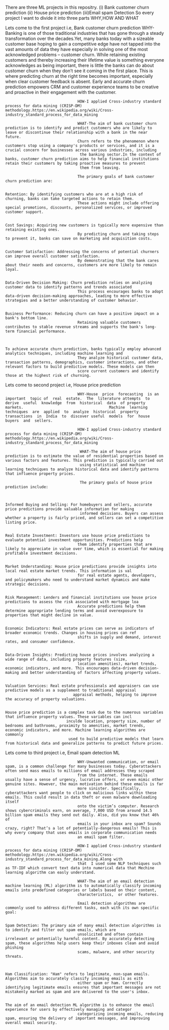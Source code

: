 There are three ML projects in this repositry. (i) Bank customer churn prediction (ii) House price prediction (iii)Email spam Detection
So every project I want to divide it into three parts WHY,HOW AND WHAT



Lets come to the first project i.e, Bank customer churn prediction 
                                    WHY-Banking is one of those traditional industries that has gone through a steady transformation over the decades.Yet, many banks today with a sizeable customer base hoping 
                                    to gain a competitive edge have not tapped into the vast amounts of data they have  especially in solving one of the most acknowledged problems – customer churn. While 
                                     retaining existing customers and thereby increasing their lifetime value is something everyone acknowledges as being important, there is little the banks can do about 
                                     customer churn when they don’t see it coming in the first place. This is where predicting churn at the right time becomes important, especially when clear customer feedback 
                                     is absent. Early and accurate churn prediction empowers CRM and customer experience teams to be creative and proactive in their engagement with the customer.
                                   
                                    HOW-I applied Cross-industry standard process for data mining (CRISP-DM) methodology.https://en.wikipedia.org/wiki/Cross-industry_standard_process_for_data_mining

                                    WHAT-The aim of bank customer churn prediction is to identify and predict customers who are likely to leave or discontinue their relationship with a bank in the near future. 
                                    Churn refers to the phenomenon where customers stop using a company's products or services, and it is a crucial concern for businesses across various industries, including 
                                     the banking sector.In the context of banks, customer churn prediction aims to help financial institutions retain their customers by taking proactive measures to prevent 
                                     them from leaving.

                                    The primary goals of bank customer churn prediction are:

                                                                                         Retention: By identifying customers who are at a high risk of churning, banks can take targeted actions to retain them. 
                                    These actions might include offering special promotions, discounts, personalized services, or improved customer support.

                                                                                         Cost Savings: Acquiring new customers is typically more expensive than retaining existing ones. 
                                    By predicting churn and taking steps to prevent it, banks can save on marketing and acquisition costs.

                                                                                        Customer Satisfaction: Addressing the concerns of potential churners can improve overall customer satisfaction. 
                                    By demonstrating that the bank cares about their needs and concerns, customers are more likely to remain loyal.

                                                                                        Data-Driven Decision Making: Churn prediction relies on analyzing customer data to identify patterns and trends associated 
                                    This process encourages banks to adopt data-driven decision-making approaches, leading to more effective strategies and a better understanding of customer behavior.
                                                                                             
                                                                                        Business Performance: Reducing churn can have a positive impact on a bank's bottom line. 
                                    Retaining valuable customers contributes to stable revenue streams and supports the bank's long-term financial performance.

                                                                                         
                                                                                        To achieve accurate churn prediction, banks typically employ advanced analytics techniques, including machine learning and 
                                    They analyze historical customer data, transaction patterns, demographics, customer interactions, and other relevant factors to build predictive models. These models can then
                                    score current customers and identify those at the highest risk of churning.
 
                                                                                   
Lets come to second project i.e, House price prediction

                                    WHY-House  price  forecasting  is an  important  topic of  real  estate.  The  literature attempts  to derive  useful  knowledge  from  historical  data  of property markets.                                      Machine  learning techniques  are  applied  to  analyze  historical  property  transactions  in  India  to  discover useful  models  for  house  buyers  and  sellers.
                                    
                                    HOW-I applied Cross-industry standard process for data mining (CRISP-DM) methodology.https://en.wikipedia.org/wiki/Cross-industry_standard_process_for_data_mining

                                     WHAT-The aim of house price prediction is to estimate the value of residential properties based on various factors and features. This prediction is typically carried out 
                                     using statistical and machine learning techniques to analyze historical data and identify patterns that influence property prices. 
                                    
                                     The primary goals of house price prediction include:
                                    

                                                                                     Informed Buying and Selling: For homebuyers and sellers, accurate price predictions provide valuable information for making
                                     informed decisions. Buyers can assess whether a property is fairly priced, and sellers can set a competitive listing price.

                                                                                    Real Estate Investment: Investors use house price predictions to evaluate potential investment opportunities. Predictions help 
                                    them identify properties that are likely to appreciate in value over time, which is essential for making profitable investment decisions.

                                                                                     Market Understanding: House price predictions provide insights into local real estate market trends. This information is val
                                    for real estate agents, developers, and policymakers who need to understand market dynamics and make strategic decisions.

                                                                                    Risk Management: Lenders and financial institutions use house price predictions to assess the risk associated with mortgage loa
                                    Accurate predictions help them determine appropriate lending terms and avoid overexposure to properties that might decline in value.

                                                                                    Economic Indicators: Real estate prices can serve as indicators of broader economic trends. Changes in housing prices can ref 
                                    shifts in supply and demand, interest rates, and consumer confidence.

                                                                                    Data-Driven Insights: Predicting house prices involves analyzing a wide range of data, including property features (size, 
                                    location amenities), market trends, economic indicators, and more. This encourages data-driven decision-making and better understanding of factors affecting property values.

                                                                                    Valuation Services: Real estate professionals and appraisers can use predictive models as a supplement to traditional appraisal
                                  appraisal methods, helping to improve the accuracy of property valuations.

                                                                                    House price prediction is a complex task due to the numerous variables that influence property values. These variables can incl
                               inculde location, property size, number of bedrooms and bathrooms, proximity to amenities, market trends, economic indicators, and more. Machine learning algorithms are commonly
                                used to build predictive models that learn from historical data and generalize patterns to predict future prices.



Lets come to third project i.e, Email spam detection ML
                                    
                                    WHY-Unwanted communication, or email spam, is a common challenge for many businesses today. Cyberattackers often send mass emails to millions of email addresses they scraped 
                                    from the internet. These emails usually have a sense of urgency, lucrative offers, or even mimic other genuine sites. However, the main motivation behind these emails is far 
                                    more sinister. Specifically, cyberattackers want people to click on malicious links within these emails. This could result in data theft or even malware downloading itself 
                                    onto the victim’s computer. Research shows cybercriminals earn, on average, 7,000 USD from around 14.5 billion spam emails they send out daily. Also, did you know that 46% of 
                                    emails in your inbox are spam? Sounds crazy, right? That’s a lot of potentially-dangerous emails! This is why every company that uses emails in corporate communication needs 
                                    an email spam filter.

                                    HOW-I applied Cross-industry standard process for data mining (CRISP-DM) methodology.https://en.wikipedia.org/wiki/Cross-industry_standard_process_for_data_mining.Along with 
                                    that  I used some NLP techniques such as TF-IDF which convert text data into numerical data that Mechine learning algorithm can easly understand.

                                    WHAT-The aim of an email detection machine learning (ML) algorithm is to automatically classify incoming emails into predefined categories or labels based on their content,  
                                    characteristics,  or other features. 
                                    
                                    Email detection algorithms are commonly used to address different tasks, each with its own specific goal:

                                                                                    Spam Detection: The primary aim of many email detection algorithms is to identify and filter out spam emails, which are 
                                    unsolicited and often contain irrelevant or potentially harmful content. By accurately detecting spam, these algorithms help users keep their inboxes clean and avoid phishing 
                                    scams, malware, and other security threats.
                                                                                    

                                                                                    Ham Classification: "Ham" refers to legitimate, non-spam emails. Algorithms aim to accurately classify incoming emails as eith
                                    either spam or ham. Correctly identifying legitimate emails ensures that important messages are not mistakenly marked as spam and are delivered to the user's inbox.

                                                                                     The aim of an email detection ML algorithm is to enhance the email experience for users by effectively managing and categor 
                                    categorizing incoming emails, reducing spam, ensuring the delivery of important messages, and improving overall email security.

